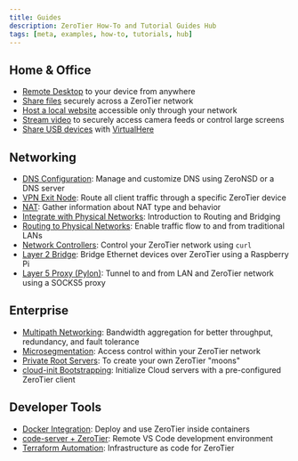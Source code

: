 ```yaml
---
title: Guides
description: ZeroTier How-To and Tutorial Guides Hub
tags: [meta, examples, how-to, tutorials, hub]
---
```


## Home & Office

- [Remote Desktop](/remotedesktop) to your device from anywhere  
- [Share files](/filesharing) securely across a ZeroTier network  
- [Host a local website](/website) accessible only through your network  
- [Stream video](/screenstreaming) to securely access camera feeds or control large screens  
- [Share USB devices](/usbsharing) with [VirtualHere](https://www.virtualhere.com/)

## Networking

- [DNS Configuration](/dns): Manage and customize DNS using ZeroNSD or a DNS server
- [VPN Exit Node](/exitnode): Route all client traffic through a specific ZeroTier device
- [NAT](/nat): Gather information about NAT type and behavior
- [Integrate with Physical Networks](/integrating-physical-networks): Introduction to Routing and Bridging
- [Routing to Physical Networks](/route-between-phys-and-virt): Enable traffic flow to and from traditional LANs  
- [Network Controllers](/controller): Control your ZeroTier network using `curl`
- [Layer 2 Bridge](/bridging): Bridge Ethernet devices over ZeroTier using a Raspberry Pi
- [Layer 5 Proxy (Pylon)](/proxy): Tunnel to and from LAN and ZeroTier network using a SOCKS5 proxy

## Enterprise

- [Multipath Networking](/multipath): Bandwidth aggregation for better throughput, redundancy, and fault tolerance
- [Microsegmentation](/microsegmentation): Access control within your ZeroTier network  
- [Private Root Servers](/roots): To create your own ZeroTier "moons" 
- [cloud-init Bootstrapping](/cloud-init): Initialize Cloud servers with a pre-configured ZeroTier client  

## Developer Tools

- [Docker Integration](/docker): Deploy and use ZeroTier inside containers  
- [code-server + ZeroTier](/code-server): Remote VS Code development environment  
- [Terraform Automation](/terraform): Infrastructure as code for ZeroTier  
